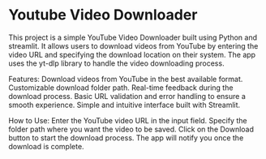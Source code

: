 # Youtube Video Downloader

This project is a simple YouTube Video Downloader built using Python and streamlit. It allows users to download videos from YouTube by entering the video URL and specifying the download location on their system. The app uses the yt-dlp library to handle the video downloading process.

Features:
Download videos from YouTube in the best available format.
Customizable download folder path.
Real-time feedback during the download process.
Basic URL validation and error handling to ensure a smooth experience.
Simple and intuitive interface built with Streamlit.

How to Use:
Enter the YouTube video URL in the input field.
Specify the folder path where you want the video to be saved.
Click on the Download button to start the download process.
The app will notify you once the download is complete.
